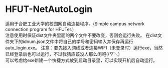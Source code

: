 # HFUT-NetAutoLogin
适用于合肥工业大学的校园网自动连接程序。(Simple campus network connection program for HFUTer.)    
注意使用时保证dist文件夹里面的两个文件不要改变，否则会运行失败。
在dist文件夹下的idnum.json文件中将自己的学号和密码输入并保存再运行auto_login.exe。
注意：要先接入网线或者连接WIFI（未登录时）运行exe，当然已经登录后也可以运行，不过我猜应该没人那么闲吧(/▽＼)       
可以考虑给exe新建一个快捷方式放到启动目录里，可以实现开机后自动运行。
